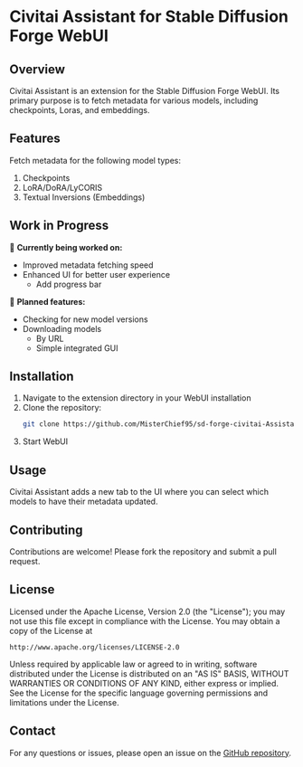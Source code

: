 # Civitai Assistant for Stable Diffusion Forge WebUI

## Overview

Civitai Assistant is an extension for the Stable Diffusion Forge WebUI. Its primary purpose is to fetch metadata for various models, including checkpoints, Loras, and embeddings.

## Features

Fetch metadata for the following model types:
  1. Checkpoints
  1. LoRA/DoRA/LyCORIS
  1. Textual Inversions (Embeddings)


## Work in Progress

🚧 **Currently being worked on:**
- Improved metadata fetching speed
- Enhanced UI for better user experience
  - Add progress bar

📝 **Planned features:**
- Checking for new model versions
- Downloading models
  - By URL
  - Simple integrated GUI

## Installation

1. Navigate to the extension directory in your WebUI installation
1. Clone the repository:
    ```sh
    git clone https://github.com/MisterChief95/sd-forge-civitai-Assistant.git
    ```
1. Start WebUI

## Usage

Civitai Assistant adds a new tab to the UI where you can select which models to have their metadata updated.

## Contributing

Contributions are welcome! Please fork the repository and submit a pull request.

## License

Licensed under the Apache License, Version 2.0 (the "License");
you may not use this file except in compliance with the License.
You may obtain a copy of the License at

```
http://www.apache.org/licenses/LICENSE-2.0
```

Unless required by applicable law or agreed to in writing, software
distributed under the License is distributed on an "AS IS" BASIS,
WITHOUT WARRANTIES OR CONDITIONS OF ANY KIND, either express or implied.
See the License for the specific language governing permissions and
limitations under the License.

## Contact

For any questions or issues, please open an issue on the [GitHub repository](https://github.com/MisterChief95/sd-forge-civitai-Assistant/issues).
